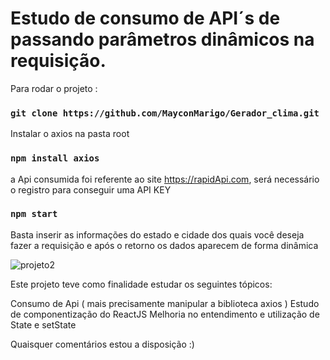 # Estudo de consumo de API´s de passando parâmetros dinâmicos na requisição.

Para rodar o projeto :

### `git clone https://github.com/MayconMarigo/Gerador_clima.git`

Instalar o axios na pasta root

### `npm install axios`

a Api consumida foi referente ao site https://rapidApi.com, será necessário o registro para conseguir uma API KEY

### `npm start`

Basta inserir as informações do estado e cidade dos quais você deseja fazer a requisição e após o retorno os dados aparecem de forma dinâmica

![projeto2](https://user-images.githubusercontent.com/67290959/110052146-da0dac80-7d35-11eb-9b82-617128ee3a88.png)

Este projeto teve como finalidade estudar os seguintes tópicos:

Consumo de Api ( mais precisamente manipular a biblioteca axios )
Estudo de componentização do ReactJS
Melhoria no entendimento e utilização de State e setState

Quaisquer comentários estou a disposição :) 
